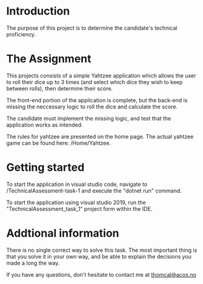 # Introduction 
The purpose of this project is to determine the candidate's technical proficiency. 

# The Assignment

This projects consists of a simple Yahtzee application which allows the user to roll their dice up to 3 times (and select which dice they wish to keep between rolls), then determine their score. 

The front-end portion of the application is complete, but the back-end is missing the neccessary logic to roll the dice and calculate the score. 

The candidate must implement the missing logic, and test that the application works as intended.

The rules for yahtzee are presented on the home page. The actual yahtzee game can be found here: /Home/Yahtzee.

# Getting started

To start the application in visual studio code, navigate to /TechnicalAssessment-task-1 and execute the "dotnet run" command.

To start the application using visual studio 2019, run the "TechnicalAssessment_task_1" project form within the IDE.

# Addtional information

There is no single correct way to solve this task. The most important thing is that you solve it in your own way, and be able to explain the decisions you made a long the way.

If you have any questions, don't hesitate to contact me at thomcal@acos.no